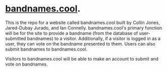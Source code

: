 # [bandnames.cool](https://www.bandnames.cool).

This is the repo for a website called bandnames.cool built by Collin Jones, Jared-Dubay Jurado, and Ian Connelly. bandnames.cool's primary function will be for the site to provide a bandname (from the database of user-submitted bandnames) to a visitor. Additionally, if a visitor is logged in as a user, they can vote on the bandname presented to them. Users can also submit bandnames to bandnames.cool. 

Visitors to bandnames.cool will be able to make an account to submit and vote on bandnames. 
